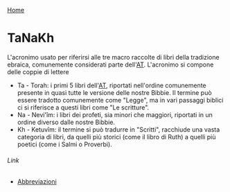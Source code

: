 [Home](/README.md)

# TaNaKh

L'acronimo usato per riferirsi alle tre macro raccolte di libri della tradizione ebraica, comunemente considerati parte dell'[AT](/abbreviazioni/at.md). L'acronimo si compone delle coppie di lettere
- Ta - Torah: i primi 5 libri dell'[AT](/abbreviazioni/at.md), riportati nell'ordine comunemente presente in quasi tutte le versione delle nostre Bibbie. Il termine può essere tradotto comunemente come "Legge", ma in vari passaggi biblici ci si riferisce a questi libri come "Le scritture".
- Na - Nevi'îm: i libri dei profeti, sia minori che maggiori, riportati in un ordine diverso dalle nostre Bibbie.
- Kh - Ketuvîm: il termine si può tradurre in "Scritti", racchiude una vasta categoria di libri, da quelli più storici (come il libro di Ruth) a quelli più poetici (come i Salmi o Proverbi).

###### Link

- [Abbreviazioni](/abbreviazioni.md)